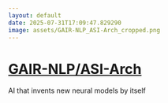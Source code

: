 ```yaml
---
layout: default
date: 2025-07-31T17:09:47.829290
image: assets/GAIR-NLP_ASI-Arch_cropped.png
---
```


# [GAIR-NLP/ASI-Arch](https://github.com/GAIR-NLP/ASI-Arch)

AI that invents new neural models by itself
